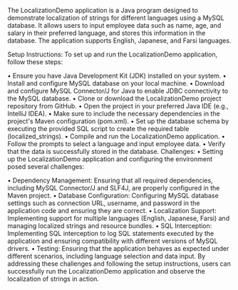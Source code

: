 The LocalizationDemo application is a Java program designed to demonstrate localization of strings for different languages using a MySQL database. It allows users to input employee data such as name, age, and salary in their preferred language, and stores this information in the database. The application supports English, Japanese, and Farsi languages.

Setup Instructions:
To set up and run the LocalizationDemo application, follow these steps:

•	Ensure you have Java Development Kit (JDK) installed on your system.
•	Install and configure MySQL database on your local machine.
•	Download and configure MySQL Connector/J for Java to enable JDBC connectivity to the MySQL database.
•	Clone or download the LocalizationDemo project repository from GitHub.
•	Open the project in your preferred Java IDE (e.g., IntelliJ IDEA).
•	Make sure to include the necessary dependencies in the project's Maven configuration (pom.xml).
•	Set up the database schema by executing the provided SQL script to create the required table (localized_strings).
•	Compile and run the LocalizationDemo application.
•	Follow the prompts to select a language and input employee data.
•	Verify that the data is successfully stored in the database.
Challenges:
•	Setting up the LocalizationDemo application and configuring the environment posed several challenges:

•	Dependency Management: Ensuring that all required dependencies, including MySQL Connector/J and SLF4J, are properly configured in the Maven project.
•	Database Configuration: Configuring MySQL database settings such as connection URL, username, and password in the application code and ensuring they are correct.
•	Localization Support: Implementing support for multiple languages (English, Japanese, Farsi) and managing localized strings and resource bundles.
•	SQL Interception: Implementing SQL interception to log SQL statements executed by the application and ensuring compatibility with different versions of MySQL drivers.
•	Testing: Ensuring that the application behaves as expected under different scenarios, including language selection and data input.
By addressing these challenges and following the setup instructions, users can successfully run the LocalizationDemo application and observe the localization of strings in action.
